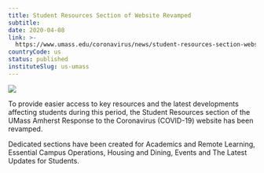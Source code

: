 ```yaml
---
title: Student Resources Section of Website Revamped
subtitle: 
date: 2020-04-08
link: >-
  https://www.umass.edu/coronavirus/news/student-resources-section-website-revamped
countryCode: us
status: published
instituteSlug: us-umass
---
```

![](https://www.umass.edu/coronavirus/sites/default/files/socialmedia/facebook.png)

To provide easier access to key resources and the latest developments affecting students during this period, the Student Resources section of the UMass Amherst Response to the Coronavirus (COVID-19) website has been revamped.

Dedicated sections have been created for Academics and Remote Learning, Essential Campus Operations, Housing and Dining, Events and The Latest Updates for Students.